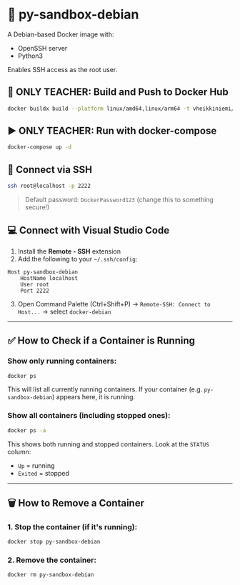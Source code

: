 # 📘 py-sandbox-debian

A Debian-based Docker image with:
- OpenSSH server
- Python3

Enables SSH access as the root user.

## 🔧 ONLY TEACHER: Build and Push to Docker Hub

```bash
docker buildx build --platform linux/amd64,linux/arm64 -t vheikkiniemi/py-sandbox-debian:v1.0 --push .
```

## ▶️ ONLY TEACHER: Run with docker-compose

```bash
docker-compose up -d
```

## 🔐 Connect via SSH

```bash
ssh root@localhost -p 2222
```

> Default password: `DockerPassword123` (change this to something secure!)

## 💻 Connect with Visual Studio Code

1. Install the **Remote - SSH** extension
2. Add the following to your `~/.ssh/config`:

```ssh
Host py-sandbox-debian
    HostName localhost
    User root
    Port 2222
```

3. Open Command Palette (Ctrl+Shift+P) → `Remote-SSH: Connect to Host...` → select `docker-debian`


---

## ✅ How to Check if a Container is Running

### Show only running containers:

```bash
docker ps
```

This will list all currently running containers. If your container (e.g. `py-sandbox-debian`) appears here, it is running.

### Show all containers (including stopped ones):

```bash
docker ps -a
```

This shows both running and stopped containers. Look at the `STATUS` column:
- `Up` = running
- `Exited` = stopped

---

## 🗑️ How to Remove a Container

### 1. Stop the container (if it's running):

```bash
docker stop py-sandbox-debian
```

### 2. Remove the container:

```bash
docker rm py-sandbox-debian
```